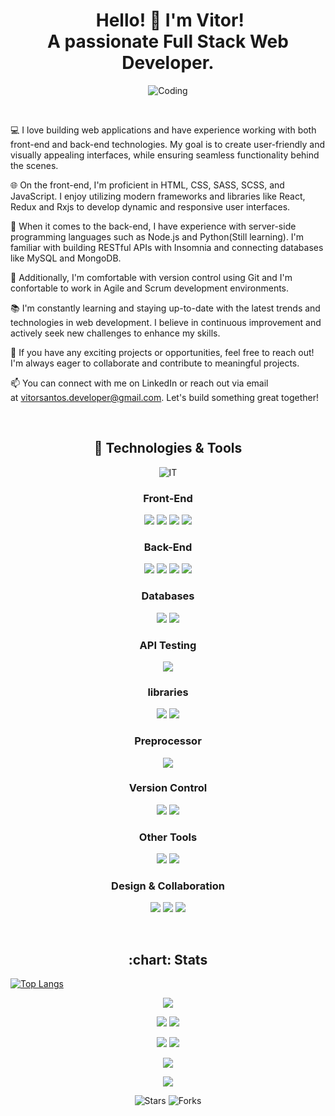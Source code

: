 <h1 align="center"> Hello! 👋 I'm Vitor! <br> A passionate Full Stack Web Developer.</h1>

<p align="center">
  <img align="center" alt="Coding" src="https://camo.githubusercontent.com/cae12fddd9d6982901d82580bdf321d81fb299141098ca1c2d4891870827bf17/68747470733a2f2f6d69726f2e6d656469756d2e636f6d2f6d61782f313336302f302a37513379765349765f7430696f4a2d5a2e676966">
</p>

<br>

💻 I love building web applications and have experience working with both front-end and back-end technologies. My goal is to create user-friendly and visually appealing interfaces, while ensuring seamless functionality behind the scenes.

🌐 On the front-end, I'm proficient in HTML, CSS, SASS, SCSS, and JavaScript. I enjoy utilizing modern frameworks and libraries like React, Redux and Rxjs to develop dynamic and responsive user interfaces.

🔧 When it comes to the back-end, I have experience with server-side programming languages such as Node.js and Python(Still learning). I'm familiar with building RESTful APIs with Insomnia and connecting databases like MySQL and MongoDB.

🚀 Additionally, I'm comfortable with version control using Git and I'm confortable to work in Agile and Scrum development environments.

📚 I'm constantly learning and staying up-to-date with the latest trends and technologies in web development. I believe in continuous improvement and actively seek new challenges to enhance my skills.

🌟 If you have any exciting projects or opportunities, feel free to reach out! I'm always eager to collaborate and contribute to meaningful projects.

📫 You can connect with me on LinkedIn or reach out via email at vitorsantos.developer@gmail.com. Let's build something great together!

<br>

<h2 align="center">🔨 Technologies & Tools </h2>

<p align="center">
  <img align="center" alt="IT" src="https://miro.medium.com/v2/resize:fit:720/format:webp/0*5o__O4GPdEkYH0qt.jpeg">
</p>

<h3 align="center">Front-End</h3>

<p align="center"> 
  <img src="https://img.shields.io/badge/-HTML5-E34F26?style=flat&logo=html5&logoColor=white">
  <img src="https://img.shields.io/badge/-CSS3-1572B6?style=flat&logo=css3&logoColor=white">
  <img src="https://img.shields.io/badge/-JavaScript-F7DF1E?style=flat&logo=javascript&logoColor=black">
  <img src="https://img.shields.io/badge/-React-61DAFB?style=flat&logo=react&logoColor=black">
</p>

 <h3 align="center">Back-End</h3>
 
 <p align="center"> 
  <img src="https://img.shields.io/badge/-PHP-777BB4?style=flat&logo=php&logoColor=white">
  <img src="https://img.shields.io/badge/-Node.js-339933?style=flat&logo=node.js&logoColor=white">
  <img src="https://img.shields.io/badge/-Python-3776AB?style=flat&logo=python&logoColor=white">
  <img src="https://img.shields.io/badge/-Express.js-000000?style=flat&logo=express&logoColor=white">
</p>

 <h3 align="center">Databases</h3>
 
 <p align="center"> 
  <img src="https://img.shields.io/badge/-MySQL-4479A1?style=flat&logo=mysql&logoColor=white">
  <img src="https://img.shields.io/badge/-MongoDB-47A248?style=flat&logo=mongodb&logoColor=white">
 </p>

 <h3 align="center">API Testing</h3>
  
 <p align="center"> 
   <img src="https://img.shields.io/badge/-Insomnia-5849BE?style=flat&logo=insomnia&logoColor=white">
 </p>

 <h3 align="center">libraries</h3>
 
 <p align="center"> 
   <img src="https://camo.githubusercontent.com/5ffd853b0824728d0a8ce1f5dd3634891bb73fe5c560b423eb45c0e34be4581c/68747470733a2f2f696d672e736869656c64732e696f2f62616467652f2d52656475782d3736344142433f7374796c653d666c61742d737175617265266c6f676f3d7265647578266c6f676f436f6c6f723d7768697465">
  <img src="https://camo.githubusercontent.com/dc37ea9cc0a378680d407a6ce6930bdd2c6b982a7284317798630bae82c48b3c/68747470733a2f2f696d672e736869656c64732e696f2f62616467652f2d52784a732d4237313738433f7374796c653d666c61742d737175617265266c6f676f3d726561637469766578266c6f676f436f6c6f723d7768697465">
 </p>

 <h3 align="center">Preprocessor</h3>
  
 <p align="center"> 
   <img src="https://camo.githubusercontent.com/fabe0b9fc0956fc4327fb91945629b49e89722774141d1be082a23f4770e2513/68747470733a2f2f696d672e736869656c64732e696f2f62616467652f2d536173732d4343363639393f7374796c653d666c61742d737175617265266c6f676f3d73617373266c6f676f436f6c6f723d7768697465">
 </p>

 <h3 align="center">Version Control</h3>
  
 <p align="center"> 
   <img src="https://img.shields.io/badge/-Git-F05032?style=flat&logo=git&logoColor=white">
  <img src="https://img.shields.io/badge/-GitHub-181717?style=flat&logo=github&logoColor=white">
 </p>

  <h3 align="center">Other Tools</h3>
  
  <p align="center"> 
   <img src="https://img.shields.io/badge/-Visual%20Studio%20Code-007ACC?style=flat&logo=visual-studio-code&logoColor=white">
  <img src="https://img.shields.io/badge/-Postman-FF6C37?style=flat&logo=postman&logoColor=white">
 </p>

  <h3 align="center">Design & Collaboration</h3>
  
  <p align="center"> 
  <img src="https://img.shields.io/badge/-Figma-F24E1E?style=flat&logo=figma&logoColor=white">
  <img src="https://img.shields.io/badge/-Trello-0079BF?style=flat&logo=trello&logoColor=white">
  <img src="https://img.shields.io/badge/-Slack-4A154B?style=flat&logo=slack&logoColor=white">
</p>

<br>

<h2 align="center">:chart: Stats </h2>

[![Top Langs](https://github-readme-stats-git-masterrstaa-rickstaa.vercel.app/api/top-langs/?username=vitorsantos93)](https://github.com/vitorsantos93/github-readme-stats)

<p align="center">
   <img src="http://github-profile-summary-cards.vercel.app/api/cards/profile-details?username=vitorsantos93&theme=codeSTACKr">
</p>

<p align="center">
  <img src="http://github-profile-summary-cards.vercel.app/api/cards/repos-per-language?username=vitorsantos93&theme=codeSTACKr" />
  <img src="http://github-profile-summary-cards.vercel.app/api/cards/most-commit-language?username=vitorsantos93&theme=codeSTACKr" />
</p>

<p align="center">
  <img src="https://github-readme-stats.vercel.app/api?username=vitorsantos93&theme=codeSTACKr&show_icons=true" />
  <img src="http://github-profile-summary-cards.vercel.app/api/cards/productive-time?username=vitorsantos93&theme=codeSTACKr&utcOffset=8" />
</p>

<p align="center">
  <img align="center" src="https://streak-stats.demolab.com?user=vitorsantos93&theme=rising-sun&hide_border=true&card_width=508)](https://git.io/streak-stats" />
</p>

<p align="center">
  <img align="center" src="https://cdn2.hubspot.net/hub/4650993/avast-blog/Avast-5-Endpoint-Threats-Article-Design.png" />
</p>

<p align="center">
  <img alt="Stars" src="https://img.shields.io/github/stars/vitorsantos93/vitorsantos93?style=highcontrast&labelColor=red&color=orange"/>
  <img alt="Forks" src="https://img.shields.io/github/forks/vitorsantos93/vitorsantos93?style=highcontrast&labelColor=red&color=orange"/>
</p>

